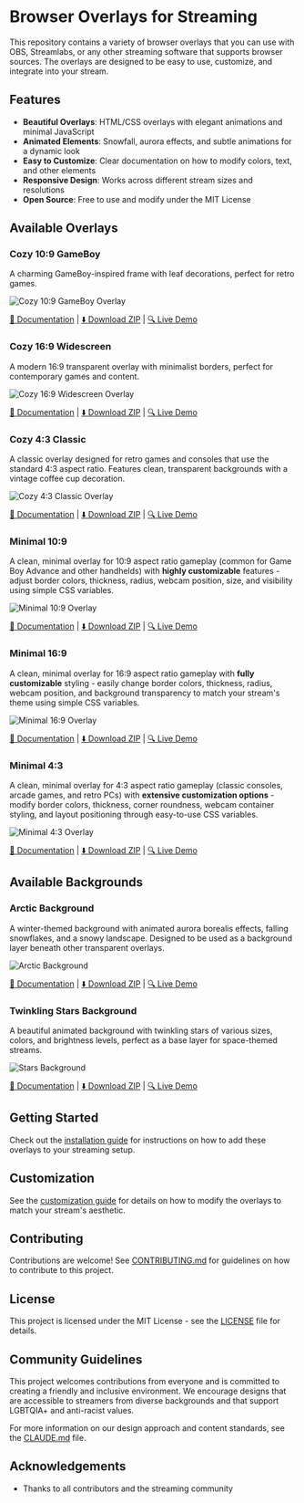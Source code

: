 # Browser Overlays for Streaming

This repository contains a variety of browser overlays that you can use with OBS, Streamlabs, or any other streaming software that supports browser sources. The overlays are designed to be easy to use, customize, and integrate into your stream.

## Features

- **Beautiful Overlays**: HTML/CSS overlays with elegant animations and minimal JavaScript
- **Animated Elements**: Snowfall, aurora effects, and subtle animations for a dynamic look
- **Easy to Customize**: Clear documentation on how to modify colors, text, and other elements
- **Responsive Design**: Works across different stream sizes and resolutions
- **Open Source**: Free to use and modify under the MIT License

## Available Overlays

### Cozy 10:9 GameBoy

A charming GameBoy-inspired frame with leaf decorations, perfect for retro games.

![Cozy 10:9 GameBoy Overlay](docs/screenshots/cozy-10-9-gameboy.png)

[📄 Documentation](sources/overlays/cozy%2010-9%20aspect%20ratio/overlay-readme.md) | 
[⬇️ Download ZIP](releases/cozy-10-9-aspect-ratio.zip?raw=true) | 
[🔍 Live Demo](https://detekoi.github.io/static-browser-overlays/sources/overlays/cozy%2010-9%20aspect%20ratio/overlay.html)

### Cozy 16:9 Widescreen

A modern 16:9 transparent overlay with minimalist borders, perfect for contemporary games and content.

![Cozy 16:9 Widescreen Overlay](docs/screenshots/cozy-16-9-widescreen.png)

[📄 Documentation](sources/overlays/cozy%2016-9%20aspect%20ratio/overlay-readme.md) | 
[⬇️ Download ZIP](releases/cozy-16-9-aspect-ratio.zip?raw=true) | 
[🔍 Live Demo](https://detekoi.github.io/static-browser-overlays/sources/overlays/cozy%2016-9%20aspect%20ratio/overlay.htm)

### Cozy 4:3 Classic

A classic overlay designed for retro games and consoles that use the standard 4:3 aspect ratio. Features clean, transparent backgrounds with a vintage coffee cup decoration.

![Cozy 4:3 Classic Overlay](docs/screenshots/cozy-4-3-aspect-ratio.png)

[📄 Documentation](sources/overlays/cozy-4-3-aspect-ratio/overlay-readme.md) | 
[⬇️ Download ZIP](releases/cozy-4-3-aspect-ratio.zip?raw=true) | 
[🔍 Live Demo](https://detekoi.github.io/static-browser-overlays/sources/overlays/cozy-4-3-aspect-ratio/overlay.html)

### Minimal 10:9

A clean, minimal overlay for 10:9 aspect ratio gameplay (common for Game Boy Advance and other handhelds) with **highly customizable** features - adjust border colors, thickness, radius, webcam position, size, and visibility using simple CSS variables.

![Minimal 10:9 Overlay](docs/screenshots/minimal-10-9.png)

[📄 Documentation](sources/overlays/minimal-10-9/overlay-readme.md) | 
[⬇️ Download ZIP](releases/minimal-10-9.zip?raw=true) | 
[🔍 Live Demo](https://detekoi.github.io/static-browser-overlays/sources/overlays/minimal-10-9/overlay.html)

### Minimal 16:9

A clean, minimal overlay for 16:9 aspect ratio gameplay with **fully customizable** styling - easily change border colors, thickness, radius, webcam position, and background transparency to match your stream's theme using simple CSS variables.

![Minimal 16:9 Overlay](docs/screenshots/minimal-16-9.png)

[📄 Documentation](sources/overlays/minimal-16-9/overlay-readme.md) | 
[⬇️ Download ZIP](releases/minimal-16-9.zip?raw=true) | 
[🔍 Live Demo](https://detekoi.github.io/static-browser-overlays/sources/overlays/minimal-16-9/overlay.html)

### Minimal 4:3

A clean, minimal overlay for 4:3 aspect ratio gameplay (classic consoles, arcade games, and retro PCs) with **extensive customization options** - modify border colors, thickness, corner roundness, webcam container styling, and layout positioning through easy-to-use CSS variables.

![Minimal 4:3 Overlay](docs/screenshots/minimal-4-3.png)

[📄 Documentation](sources/overlays/minimal-4-3/overlay-readme.md) | 
[⬇️ Download ZIP](releases/minimal-4-3.zip?raw=true) | 
[🔍 Live Demo](https://detekoi.github.io/static-browser-overlays/sources/overlays/minimal-4-3/overlay.html)

## Available Backgrounds

### Arctic Background

A winter-themed background with animated aurora borealis effects, falling snowflakes, and a snowy landscape. Designed to be used as a background layer beneath other transparent overlays.

![Arctic Background](docs/screenshots/arctic-background.png)

[📄 Documentation](sources/backgrounds/arctic-background/arctic-background-readme.md) | 
[⬇️ Download ZIP](releases/arctic-background.zip?raw=true) | 
[🔍 Live Demo](https://detekoi.github.io/static-browser-overlays/sources/backgrounds/arctic-background/arctic-background.html)

### Twinkling Stars Background

A beautiful animated background with twinkling stars of various sizes, colors, and brightness levels, perfect as a base layer for space-themed streams.

![Stars Background](docs/screenshots/stars-background.png)

[📄 Documentation](sources/backgrounds/stars-background/stars-background-readme.md) | 
[⬇️ Download ZIP](releases/stars-background.zip?raw=true) | 
[🔍 Live Demo](https://detekoi.github.io/static-browser-overlays/sources/backgrounds/stars-background/stars-background.html)

## Getting Started

Check out the [installation guide](docs/installation.md) for instructions on how to add these overlays to your streaming setup.

## Customization

See the [customization guide](docs/customization.md) for details on how to modify the overlays to match your stream's aesthetic.

## Contributing

Contributions are welcome! See [CONTRIBUTING.md](CONTRIBUTING.md) for guidelines on how to contribute to this project.

## License

This project is licensed under the MIT License - see the [LICENSE](LICENSE) file for details.

## Community Guidelines

This project welcomes contributions from everyone and is committed to creating a friendly and inclusive environment. We encourage designs that are accessible to streamers from diverse backgrounds and that support LGBTQIA+ and anti-racist values.

For more information on our design approach and content standards, see the [CLAUDE.md](CLAUDE.md) file.

## Acknowledgements

- Thanks to all contributors and the streaming community